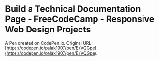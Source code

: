 #  Build a Technical Documentation Page - FreeCodeCamp - Responsive Web Design Projects

A Pen created on CodePen.io. Original URL: [https://codepen.io/palak1907/pen/ExVQGpe](https://codepen.io/palak1907/pen/ExVQGpe).


